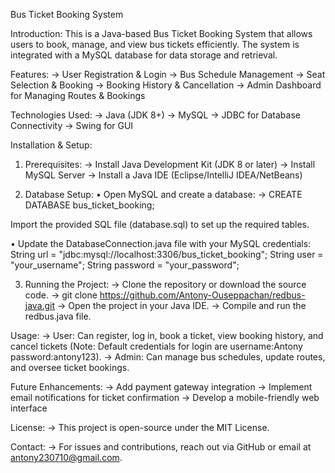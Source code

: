 Bus Ticket Booking System

Introduction:
This is a Java-based Bus Ticket Booking System that allows users to book, manage, and view bus tickets efficiently. The system is integrated with a MySQL database for data storage and retrieval.

Features:
-> User Registration & Login
-> Bus Schedule Management
-> Seat Selection & Booking
-> Booking History & Cancellation
-> Admin Dashboard for Managing Routes & Bookings

Technologies Used:
-> Java (JDK 8+)
-> MySQL
-> JDBC for Database Connectivity
-> Swing for GUI

Installation & Setup:

1. Prerequisites:
-> Install Java Development Kit (JDK 8 or later)
-> Install MySQL Server
-> Install a Java IDE (Eclipse/IntelliJ IDEA/NetBeans)

2. Database Setup:
• Open MySQL and create a database:
-> CREATE DATABASE bus_ticket_booking;

Import the provided SQL file (database.sql) to set up the required tables.

• Update the DatabaseConnection.java file with your MySQL credentials:
String url = "jdbc:mysql://localhost:3306/bus_ticket_booking";
String user = "your_username";
String password = "your_password";

3. Running the Project:
-> Clone the repository or download the source code.
-> git clone https://github.com/Antony-Ouseppachan/redbus-java.git
-> Open the project in your Java IDE.
-> Compile and run the redbus.java file.

Usage:
-> User: Can register, log in, book a ticket, view booking history, and cancel tickets (Note: Default credentials for login are username:Antony password:antony123).
-> Admin: Can manage bus schedules, update routes, and oversee ticket bookings.


Future Enhancements:
-> Add payment gateway integration
-> Implement email notifications for ticket confirmation
-> Develop a mobile-friendly web interface

License:
-> This project is open-source under the MIT License.

Contact:
-> For issues and contributions, reach out via GitHub or email at antony230710@gmail.com.
